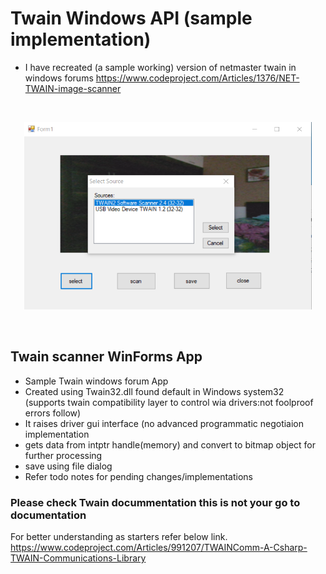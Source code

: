 # Twain Windows API (sample implementation) 
- I have recreated (a sample working) version of netmaster twain in windows forums
https://www.codeproject.com/Articles/1376/NET-TWAIN-image-scanner


<br>

<p align="center">
  <img width="460" height="300" src="twain scanner screenshot.png">
</p>
<br>

## Twain scanner WinForms App 
- Sample Twain windows forum App
- Created using Twain32.dll found default in Windows system32 (supports twain compatibility layer to control wia drivers:not foolproof errors follow)
- It raises driver gui interface (no advanced programmatic negotiaion implementation
- gets data from intptr handle(memory) and convert to bitmap object for further processing
- save using file dialog
- Refer todo notes for pending changes/implementations




### Please check Twain docummentation this is not your go to documentation
For better understanding as starters refer below link. 
https://www.codeproject.com/Articles/991207/TWAINComm-A-Csharp-TWAIN-Communications-Library
